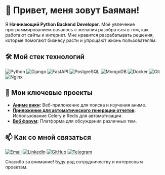 # 👋 Привет, меня зовут Баяман!

Я **Начинающий Python Backend Developer**. Моё увлечение программированием началось с желания разобраться в том, как работают сайты и интернет.
Мне нравится разрабатывать решения, которые помогают бизнесу расти и упрощают жизнь пользователям.

## 🛠️ Мой стек технологий

![Python](https://img.shields.io/badge/Python-3776AB?style=for-the-badge&logo=python&logoColor=white)
![Django](https://img.shields.io/badge/Django-092E20?style=for-the-badge&logo=django&logoColor=white)
![FastAPI](https://img.shields.io/badge/FastAPI-009688?style=for-the-badge&logo=fastapi&logoColor=white)
![PostgreSQL](https://img.shields.io/badge/PostgreSQL-316192?style=for-the-badge&logo=postgresql&logoColor=white)
![MongoDB](https://img.shields.io/badge/MongoDB-47A248?style=for-the-badge&logo=mongodb&logoColor=white)
![Docker](https://img.shields.io/badge/Docker-2496ED?style=for-the-badge&logo=docker&logoColor=white)
![Git](https://img.shields.io/badge/Git-F05032?style=for-the-badge&logo=git&logoColor=white)
![Nginx](https://img.shields.io/badge/Nginx-009639?style=for-the-badge&logo=nginx&logoColor=white)


## 🌟 Мои ключевые проекты

- **[Аниме вики]([http://ссылка-на-проект](https://github.com/BAYA2200/MANGA_READ)):** Веб-приложение для поиска и изучения аниме.
- **[Приложение для автоматического генерации отчетов]([http://ссылка-на-проект](https://github.com/BAYA2200/Celery_Redis_Reports)):** Использование Celery и Redis для автоматизации.
- **[Веб форум]([http://ссылка-на-проект](https://github.com/BAYA2200/web_forum_2)):** Платформа для обсуждения различных тем.



## 📫 Как со мной связаться

[![Email](https://img.shields.io/badge/Email-D14836?style=for-the-badge&logo=gmail&logoColor=white)](mailto:bayaman2101gmail.com)
[![LinkedIn](https://img.shields.io/badge/LinkedIn-0A66C2?style=for-the-badge&logo=linkedin&logoColor=white)]([https://www.linkedin.com/in/ваш-профиль](https://www.linkedin.com/in/bayaman-aydarov-9a274130a/))
[![GitHub](https://img.shields.io/badge/GitHub-181717?style=for-the-badge&logo=github&logoColor=white)](https://github.com/ваш-профиль)
[![Telegram](https://img.shields.io/badge/Telegram-2CA5E0?style=for-the-badge&logo=telegram&logoColor=white)]([https://t.me/ваш-профиль](https://web.telegram.org/k/#@BAYA2101))

Спасибо за внимание! Буду рад сотрудничеству и интересным проектам.
